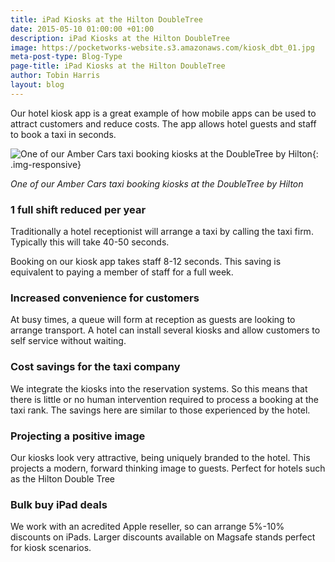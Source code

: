 ```yaml
---
title: iPad Kiosks at the Hilton DoubleTree
date: 2015-05-10 01:00:00 +01:00
description: iPad Kiosks at the Hilton DoubleTree
image: https://pocketworks-website.s3.amazonaws.com/kiosk_dbt_01.jpg
meta-post-type: Blog-Type
page-title: iPad Kiosks at the Hilton DoubleTree
author: Tobin Harris
layout: blog
---
```


Our hotel kiosk app is a great example of how mobile apps can be used to attract customers and reduce costs. The app allows hotel guests and staff to book a taxi in seconds.

<!--more-->

![One of our Amber Cars taxi booking kiosks at the DoubleTree by Hilton](https://pocketworks-website.s3.amazonaws.com/kiosk_dbt_01.jpg){: .img-responsive}

*One of our Amber Cars taxi booking kiosks at the DoubleTree by Hilton*

### 1 full shift reduced per year

Traditionally a hotel receptionist will arrange a taxi by calling the taxi firm. Typically this will take 40-50 seconds.

Booking on our kiosk app takes staff 8-12 seconds. This saving is equivalent to paying a member of staff for a full week.

### Increased convenience for customers

At busy times, a queue will form at reception as guests are looking to arrange transport. A hotel can install several kiosks and allow customers to self service without waiting.

### Cost savings for the taxi company

We integrate the kiosks into the reservation systems. So this means that there is little or no human intervention required to process a booking at the taxi rank. The savings here are similar to those experienced by the hotel.

### Projecting a positive image

Our kiosks look very attractive, being uniquely branded to the hotel. This projects a modern, forward thinking image to guests. Perfect for hotels such as the Hilton Double Tree

### Bulk buy iPad deals

We work with an acredited Apple reseller, so can arrange 5%-10% discounts on iPads. Larger discounts available on Magsafe stands perfect for kiosk scenarios.
